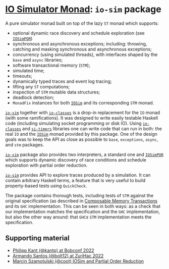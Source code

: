 # [IO Simulator Monad][`io-sim`]: `io-sim` package

A pure simulator monad built on top of the lazy `ST` monad which supports:

  * optional dynamic race discovery and schedule exploration (see [`IOSimPOR`])
  * synchronous and asynchronous exceptions; including: throwing, catching and
    masking synchronous and asynchronous exceptions;
  * concurrency (using simulated threads), with interfaces shaped by the
    `base` and `async` libraries;
  * software transactional memory (`STM`);
  * simulated time;
  * timeouts;
  * dynamically typed traces and event log tracing;
  * lifting any `ST` computations;
  * inspection of `STM` mutable data structures;
  * deadlock detection;
  * `MonadFix` instances for both [`IOSim`] and its corresponding `STM` monad.

[`io-sim`] together with [`io-classes`] is a drop-in replacement for the `IO`
monad (with some ramifications).  It was designed to write easily testable
Haskell code (including simulating socket programming or disk IO).  Using
[`io-classes`] and [`si-timers`] libraries one can write code that can run in
both: the real `IO` and the [`IOSim`] monad provided by this package.  One of the
design goals was to keep the API as close as possible to `base`, `exceptions`,
`async`, and `stm` packages.

[`io-sim`] package also provides two interpreters, a standard one and [`IOSimPOR`]
which supports dynamic discovery of race conditions and schedule exploration
with partial order reduction.

[`io-sim`] provides API to explore traces produced by a simulation.  It can
contain arbitrary Haskell terms, a feature that is very useful to build
property-based tests using `QuickCheck`.

The package contains thorough tests, including tests of `STM` against the
original specification (as described in [Composable Memory
Transactions](https://research.microsoft.com/en-us/um/people/simonpj/papers/stm/stm.pdf)
and its `GHC` implementation.  This can be seen in both ways: as a check that
our implementation matches the specification and the `GHC` implementation, but
also the other way around: that `GHC`s `STM` implementation meets the
specification.

## Supporting material

* [Philipp Kant (@kantp) at Bobconf 2022][bob-conf]
* [Armando Santos (@bolt12) at ZuriHac 2022][zuriHac-2022]
* [Marcin Szamotulski (@coot) IOSim and Partial Order Reduction][io-sim-por-presentation]

[`io-sim`]:  https://hackage.haskell.org/package/io-sim
[`io-classes`]: https://input-output-hk.github.io/io-sim/io-classes/index.html
[`si-timers`]: https://input-output-hk.github.io/io-sim/io-classes/si-timers/index.html
[`IOSimPOR`]: https://github.com/input-output-hk/io-sim/tree/main/io-sim/how-to-use-IOSimPOR.md
[`IOSim`]: https://hackage.haskell.org/package/io-sim/docs/Control-Monad-IOSim.html#t:IOSim

[bob-conf]: https://youtu.be/uedUGeWN4ZM
[zuriHac-2022]: https://youtu.be/tKIYQgJnGkA
[io-sim-por-presentation]: https://coot.me/presentations/iosimpor.pdf
